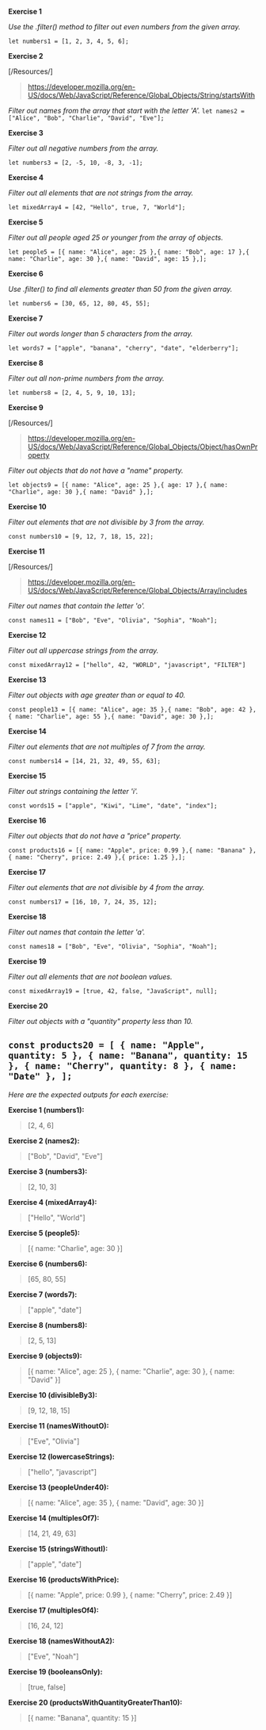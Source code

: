 **Exercise 1**

*Use the .filter() method to filter out even numbers from the given array.*

`let numbers1 = [1, 2, 3, 4, 5, 6];`

**Exercise 2**

[/Resources/]

> https://developer.mozilla.org/en-US/docs/Web/JavaScript/Reference/Global_Objects/String/startsWith

*Filter out names from the array that start with the letter 'A'.*
`let names2 = ["Alice", "Bob", "Charlie", "David", "Eve"];`


**Exercise 3**

*Filter out all negative numbers from the array.*

`let numbers3 = [2, -5, 10, -8, 3, -1];`

**Exercise 4**

*Filter out all elements that are not strings from the array.*

`let mixedArray4 = [42, "Hello", true, 7, "World"];`

**Exercise 5**

*Filter out all people aged 25 or younger from the array of objects.*

`let people5 = [{ name: "Alice", age: 25 },{ name: "Bob", age: 17 },{ name: "Charlie", age: 30 },{ name: "David", age: 15 },];`

**Exercise 6**

*Use .filter() to find all elements greater than 50 from the given array.*

`let numbers6 = [30, 65, 12, 80, 45, 55];`

**Exercise 7**

*Filter out words longer than 5 characters from the array.*

`let words7 = ["apple", "banana", "cherry", "date", "elderberry"];`

**Exercise 8**

*Filter out all non-prime numbers from the array.*

`let numbers8 = [2, 4, 5, 9, 10, 13];`

**Exercise 9**

[/Resources/]

> https://developer.mozilla.org/en-US/docs/Web/JavaScript/Reference/Global_Objects/Object/hasOwnProperty

*Filter out objects that do not have a "name" property.*

`let objects9 = [{ name: "Alice", age: 25 },{ age: 17 },{ name: "Charlie", age: 30 },{ name: "David" },];`

**Exercise 10**

*Filter out elements that are not divisible by 3 from the array.*

`const numbers10 = [9, 12, 7, 18, 15, 22];`

**Exercise 11**

[/Resources/]

> https://developer.mozilla.org/en-US/docs/Web/JavaScript/Reference/Global_Objects/Array/includes

*Filter out names that contain the letter 'o'.*

`const names11 = ["Bob", "Eve", "Olivia", "Sophia", "Noah"];`

**Exercise 12**

*Filter out all uppercase strings from the array.*

`const mixedArray12 = ["hello", 42, "WORLD", "javascript", "FILTER"]`

**Exercise 13**

*Filter out objects with age greater than or equal to 40.*

`const people13 = [{ name: "Alice", age: 35 },{ name: "Bob", age: 42 },{ name: "Charlie", age: 55 },{ name: "David", age: 30 },];`

**Exercise 14**

*Filter out elements that are not multiples of 7 from the array.*

`const numbers14 = [14, 21, 32, 49, 55, 63];`


**Exercise 15**

*Filter out strings containing the letter 'i'.*

``const words15 = ["apple", "Kiwi", "Lime", "date", "index"];``

**Exercise 16**

*Filter out objects that do not have a "price" property.*


`const products16 = [{ name: "Apple", price: 0.99 },{ name: "Banana" },{ name: "Cherry", price: 2.49 },{ price: 1.25 },];`


**Exercise 17**

*Filter out elements that are not divisible by 4 from the array.*

`const numbers17 = [16, 10, 7, 24, 35, 12];`


**Exercise 18**

*Filter out names that contain the letter 'a'.*

`const names18 = ["Bob", "Eve", "Olivia", "Sophia", "Noah"];`

**Exercise 19**

*Filter out all elements that are not boolean values.*

`
const mixedArray19 = [true, 42, false, "JavaScript", null];
`

**Exercise 20**

*Filter out objects with a "quantity" property less than 10.*

`
const products20 = [
  { name: "Apple", quantity: 5 },
  { name: "Banana", quantity: 15 },
  { name: "Cherry", quantity: 8 },
  { name: "Date" },
];
`
---

*Here are the expected outputs for each exercise:*

**Exercise 1 (numbers1):**
> [2, 4, 6]

**Exercise 2 (names2):**
> ["Bob", "David", "Eve"]

**Exercise 3 (numbers3):**
> [2, 10, 3]

**Exercise 4 (mixedArray4):**
> ["Hello", "World"]

**Exercise 5 (people5):**
> [{ name: "Charlie", age: 30 }]

**Exercise 6 (numbers6):**
> [65, 80, 55]

**Exercise 7 (words7):**
> ["apple", "date"]

**Exercise 8 (numbers8):**
> [2, 5, 13]

**Exercise 9 (objects9):**
>[{ name: "Alice", age: 25 }, { name: "Charlie", age: 30 }, { name: "David" }]

**Exercise 10 (divisibleBy3):**
> [9, 12, 18, 15]

**Exercise 11 (namesWithoutO):**
> ["Eve", "Olivia"] 

**Exercise 12 (lowercaseStrings):**
> ["hello", "javascript"]

**Exercise 13 (peopleUnder40):**
> [{ name: "Alice", age: 35 }, { name: "David", age: 30 }]

**Exercise 14 (multiplesOf7):**
> [14, 21, 49, 63]

**Exercise 15 (stringsWithoutI):**
> ["apple", "date"]

**Exercise 16 (productsWithPrice):**
> [{ name: "Apple", price: 0.99 }, { name: "Cherry", price: 2.49 }]

**Exercise 17 (multiplesOf4):**
> [16, 24, 12]

**Exercise 18 (namesWithoutA2):**
> ["Eve", "Noah"]

**Exercise 19 (booleansOnly):**
> [true, false]

**Exercise 20 (productsWithQuantityGreaterThan10):**
> [{ name: "Banana", quantity: 15 }]
